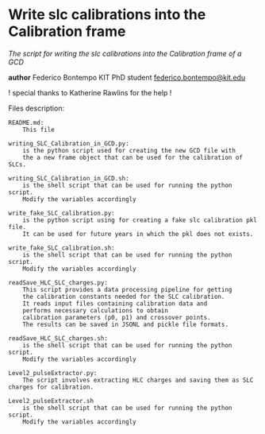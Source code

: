 # Write slc calibrations into the Calibration frame
*The script for writing the slc calibrations into the Calibration frame of a GCD*

__author__ Federico Bontempo KIT PhD student <federico.bontempo@kit.edu>

! special thanks to Katherine Rawlins for the help !

Files description:

    README.md:
        This file

    writing_SLC_Calibration_in_GCD.py: 
        is the python script used for creating the new GCD file with 
        the a new frame object that can be used for the calibration of SLCs. 

    writing_SLC_Calibration_in_GCD.sh:
        is the shell script that can be used for running the python script. 
        Modify the variables accordingly

    write_fake_SLC_calibration.py:
        is the python script using for creating a fake slc calibration pkl file. 
        It can be used for future years in which the pkl does not exists.
    
    write_fake_SLC_calibration.sh:
        is the shell script that can be used for running the python script. 
        Modify the variables accordingly

    readSave_HLC_SLC_charges.py:
        This script provides a data processing pipeline for getting 
        the calibration constants needed for the SLC calibration. 
        It reads input files containing calibration data and 
        performs necessary calculations to obtain 
        calibration parameters (p0, p1) and crossover points. 
        The results can be saved in JSONL and pickle file formats.

    readSave_HLC_SLC_charges.sh:
        is the shell script that can be used for running the python script. 
        Modify the variables accordingly

    Level2_pulseExtractor.py: 
        The script involves extracting HLC charges and saving them as SLC charges for calibration. 
    
    Level2_pulseExtractor.sh
        is the shell script that can be used for running the python script. 
        Modify the variables accordingly
